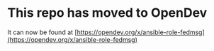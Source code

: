 # This repo has moved to OpenDev

It can now be found at [https://opendev.org/x/ansible-role-fedmsg](https://opendev.org/x/ansible-role-fedmsg)
